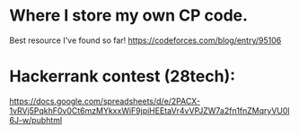 # Where I store my own CP code.
Best resource I've found so far!
https://codeforces.com/blog/entry/95106
# Hackerrank contest (28tech):
https://docs.google.com/spreadsheets/d/e/2PACX-1vRVj5PqkhF0v0Ct6mzMYkxxWiF9jpiHEEtaVr4vVPJZW7a2fn1fnZMqryVU0l6J-w/pubhtml
